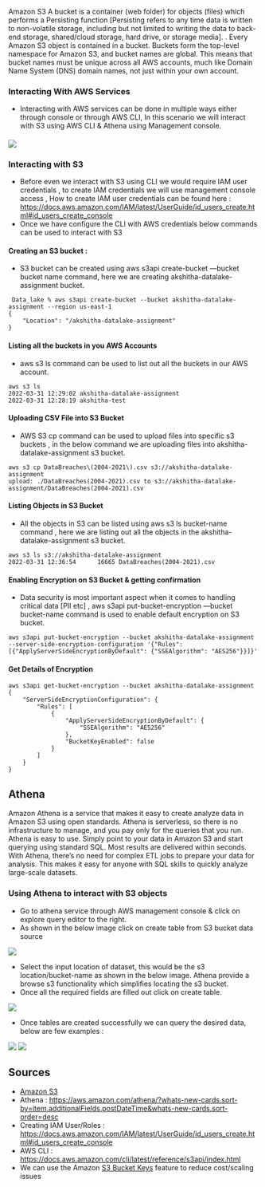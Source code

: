 Amazon S3 A bucket is a container (web folder) for objects (files) which performs a Persisting function [Persisting refers to any time data is written to non-volatile storage, including but not limited to writing the data to back-end storage, shared/cloud storage, hard drive, or storage media]. . Every Amazon S3 object is contained in a bucket. Buckets form the top-level namespace for Amazon S3, and bucket names are global. This means that bucket names must be unique across all AWS accounts, much like Domain Name System (DNS) domain names, not just within your own account.

### Interacting With AWS Services  

* Interacting with AWS services can be done in multiple ways either through console or through AWS CLI, In this scenario we will interact with S3 using AWS CLI & Athena using Management console. 



#### 

![](https://github.com/akukudala/homework_603/blob/main/S2Cli.png)


### Interacting with S3

* Before even we interact with S3 using CLI we would require IAM user credentials , to create IAM credentials we will use management console access , How to create IAM user credentials can be found here : https://docs.aws.amazon.com/IAM/latest/UserGuide/id_users_create.html#id_users_create_console
* Once we have configure the CLI with AWS credentials below commands can be used to interact with S3

#### Creating an S3 bucket : 

* S3 bucket can be created using aws s3api create-bucket —bucket bucket name command, here we are creating akshitha-datalake-assignment bucket.

```
 Data_lake % aws s3api create-bucket --bucket akshitha-datalake-assignment --region us-east-1
{
    "Location": "/akshitha-datalake-assignment"
}
```

####  Listing all the buckets in you AWS Accounts

* aws s3 ls command can be used to list out all the buckets in our AWS account.

```
aws s3 ls                                                                       
2022-03-31 12:29:02 akshitha-datalake-assignment
2022-03-31 12:28:19 akshitha-test
```

#### Uploading CSV File into S3 Bucket

* AWS S3 cp command can be used to upload files into specific s3 buckets , in the below command we are uploading files into akshitha-datalake-assignment s3 bucket.

```
aws s3 cp DataBreaches\(2004-2021\).csv s3://akshitha-datalake-assignment
upload: ./DataBreaches(2004-2021).csv to s3://akshitha-datalake-assignment/DataBreaches(2004-2021).csv
```

#### Listing Objects in S3 Bucket

* All the objects in S3 can be listed using aws s3 ls bucket-name command , here we are listing out all the objects in the akshitha-datalake-assignment  s3 bucket.

```
aws s3 ls s3://akshitha-datalake-assignment                              
2022-03-31 12:36:54      16665 DataBreaches(2004-2021).csv
```

#### Enabling Encryption on S3 Bucket & getting confirmation

* Data security is most important aspect when it comes to handling critical data [PII etc] , aws s3api put-bucket-encryption —bucket bucket-name command is used to enable default encryption on S3 bucket. 

```
aws s3api put-bucket-encryption --bucket akshitha-datalake-assignment --server-side-encryption-configuration '{"Rules": [{"ApplyServerSideEncryptionByDefault": {"SSEAlgorithm": "AES256"}}]}'
```


#### Get Details of Encryption

```
aws s3api get-bucket-encryption --bucket akshitha-datalake-assignment 
{
    "ServerSideEncryptionConfiguration": {
        "Rules": [
            {
                "ApplyServerSideEncryptionByDefault": {
                    "SSEAlgorithm": "AES256"
                },
                "BucketKeyEnabled": false
            }
        ]
    }
}
```

## 

## Athena 

Amazon Athena is a service that makes it easy to create analyze data in Amazon S3 using open standards. Athena is serverless, so there is no infrastructure to manage, and you pay only for the queries that you run. Athena is easy to use. Simply point to your data in Amazon S3 and start querying using standard SQL. Most results are delivered within seconds. With Athena, there’s no need for complex ETL jobs to prepare your data for analysis. This makes it easy for anyone with SQL skills to quickly analyze large-scale datasets. 

### Using Athena to interact with S3 objects

* Go to athena service through AWS management console & click on explore query editor to the right.
* As shown in the below image click on create table from S3 bucket data source

![](https://github.com/akukudala/homework_603/blob/main/Screen%20Shot%202022-03-31%20at%203.26.15%20PM.png)


* Select the input location of dataset,  this would be the s3 location/bucket-name as shown in the below image. Athena provide a browse s3 functionality which simplifies locating the s3 bucket. 
* Once all the required fields are filled out click on create table.

![](https://github.com/akukudala/homework_603/blob/main/Screen%20Shot%202022-03-31%20at%203.57.32%20PM.png)

* Once tables are created successfully we can query the desired data, below are few examples :

![](https://github.com/akukudala/homework_603/blob/main/Screen%20Shot%202022-03-31%20at%206.13.27%20PM.png)
![](https://github.com/akukudala/homework_603/blob/main/Screen%20Shot%202022-03-31%20at%206.15.56%20PM.png)

## Sources

* [Amazon S3](https://aws.amazon.com/pm/serv-s3/?trk=fecf68c9-3874-4ae2-a7ed-72b6d19c8034&sc_channel=ps&sc_campaign=acquisition&sc_medium=ACQ-P|PS-GO|Brand|Desktop|SU|Storage|S3|US|EN|Text&s_kwcid=AL!4422!3!488982706722!e!!g!!s3&ef_id=CjwKCAjwopWSBhB6EiwAjxmqDVZhQqzk-utK6i34xptNzA7MVWoo_nRYSj5jfzxiuxaCc1qt1MLokBoCMnsQAvD_BwE:G:s&s_kwcid=AL!4422!3!488982706722!e!!g!!s3)
* Athena : https://aws.amazon.com/athena/?whats-new-cards.sort-by=item.additionalFields.postDateTime&whats-new-cards.sort-order=desc
* Creating IAM User/Roles : https://docs.aws.amazon.com/IAM/latest/UserGuide/id_users_create.html#id_users_create_console
* AWS CLI : https://docs.aws.amazon.com/cli/latest/reference/s3api/index.html
* We  can use the Amazon [S3 Bucket Keys](https://docs.aws.amazon.com/AmazonS3/latest/dev/bucket-key.html) feature to reduce cost/scaling issues

